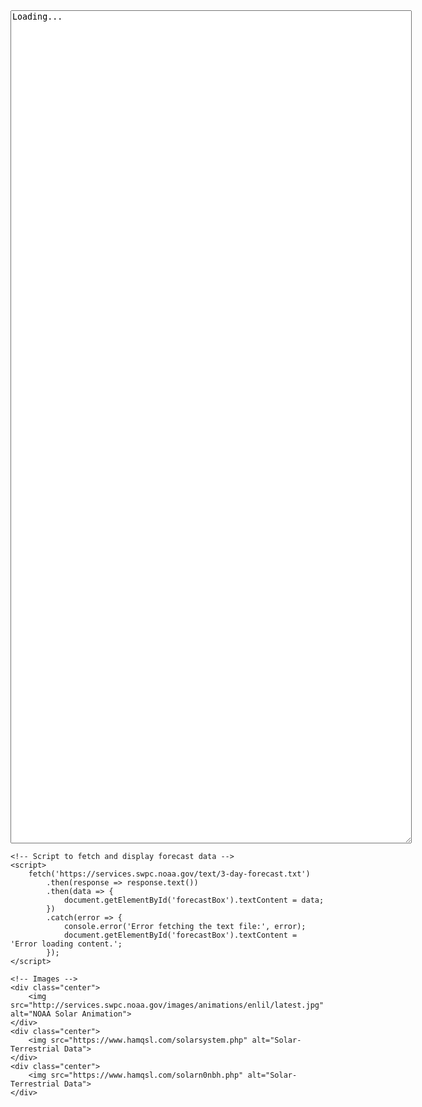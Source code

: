 <!DOCTYPE html>
<html lang="en">
<head>
    <meta charset="UTF-8">
    <meta name="viewport" content="width=device-width, initial-scale=1.0">
    <title>Space Weather Dashboard</title>
    <style>
        /* Center content and style the textarea */
        .center {
            text-align: center;
        }
        #forecastBox {
            width: 80ch;
            height: 100em;
            overflow: auto;
            font-family: monospace;
            white-space: pre;
        }
        img {
            max-width: 100%;
            height: auto;
            margin: 20px 0;
        }
    </style>
</head>
<body>
    <!-- Textarea for 3-day forecast -->
    <div class="center">
        <textarea id="forecastBox" readonly>Loading...</textarea>
    </div>

    <!-- Script to fetch and display forecast data -->
    <script>
        fetch('https://services.swpc.noaa.gov/text/3-day-forecast.txt')
            .then(response => response.text())
            .then(data => {
                document.getElementById('forecastBox').textContent = data;
            })
            .catch(error => {
                console.error('Error fetching the text file:', error);
                document.getElementById('forecastBox').textContent = 'Error loading content.';
            });
    </script>

    <!-- Images -->
    <div class="center">
        <img src="http://services.swpc.noaa.gov/images/animations/enlil/latest.jpg" alt="NOAA Solar Animation">
    </div>
    <div class="center">
        <img src="https://www.hamqsl.com/solarsystem.php" alt="Solar-Terrestrial Data">
    </div>
    <div class="center">
        <img src="https://www.hamqsl.com/solarn0nbh.php" alt="Solar-Terrestrial Data">
    </div>
</body>
</html>
